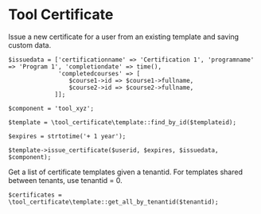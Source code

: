 Tool Certificate
================

Issue a new certificate for a user from an existing template and saving custom data.

    $issuedata = ['certificationname' => 'Certification 1', 'programname' => 'Program 1', 'completiondate' => time(),
                  'completedcourses' => [
                     $course1->id => $course1->fullname,
                     $course2->id => $course2->fullname,
                 ]];

    $component = 'tool_xyz';

    $template = \tool_certificate\template::find_by_id($templateid);

    $expires = strtotime('+ 1 year');

    $template->issue_certificate($userid, $expires, $issuedata, $component);

Get a list of certificate templates given a tenantid. For templates shared between tenants, use tenantid = 0.

    $certificates = \tool_certificate\template::get_all_by_tenantid($tenantid);
